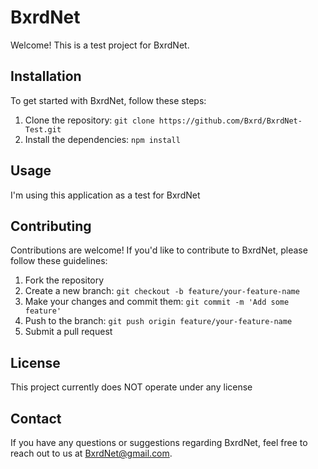 # BxrdNet

Welcome! This is a test project for BxrdNet.

## Installation

To get started with BxrdNet, follow these steps:

1. Clone the repository: `git clone https://github.com/Bxrd/BxrdNet-Test.git`
2. Install the dependencies: `npm install`

## Usage

I'm using this application as a test for BxrdNet

## Contributing

Contributions are welcome! If you'd like to contribute to BxrdNet, please follow these guidelines:

1. Fork the repository
2. Create a new branch: `git checkout -b feature/your-feature-name`
3. Make your changes and commit them: `git commit -m 'Add some feature'`
4. Push to the branch: `git push origin feature/your-feature-name`
5. Submit a pull request

## License

This project currently does NOT operate under any license

## Contact

If you have any questions or suggestions regarding BxrdNet, feel free to reach out to us at BxrdNet@gmail.com.


